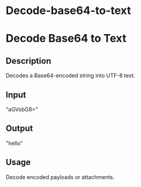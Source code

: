 # Decode-base64-to-text

# Decode Base64 to Text

## Description
Decodes a Base64-encoded string into UTF-8 text.

## Input
"aGVsbG8="

## Output
"hello"

## Usage
Decode encoded payloads or attachments.
